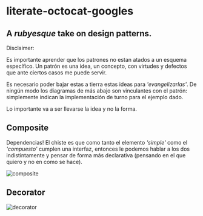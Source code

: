 # literate-octocat-googles
## A _rubyesque_ take on design patterns.


Disclaimer: 

Es importante aprender que los patrones no estan atados a un esquema específico. Un patrón es una idea, un concepto, con virtudes y defectos que ante ciertos casos me puede servir.

Es necesario  poder bajar estas a tierra  estas ideas para _'evangelizarlas'_. De ningún modo los diagramas de más abajo son vinculantes con el patrón: simplemente indican la implementación de turno para el ejemplo dado. 

Lo importante va a ser llevarse la idea y no la forma.


Composite
---
Dependencias!
El chiste es que como tanto el elemento _'simple'_ como el _'compuesto'_ cumplen una interfaz, entonces le podemos hablar a los dos indistintamente y pensar de forma más declarativa (pensando en el que quiero y no en como se hace).

![composite](https://www.lucidchart.com/publicSegments/view/f1e0e16b-c4d1-4d97-9713-3d098c665b43/image.jpeg)

Decorator
---
![decorator](https://www.lucidchart.com/publicSegments/view/ac1d3d1d-3351-4dc5-8033-e1a0afc537b8/image.jpeg)
